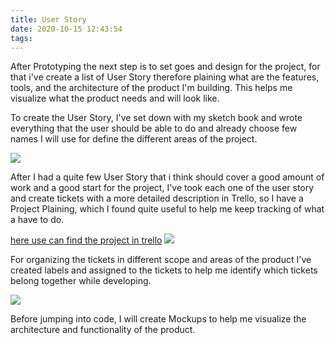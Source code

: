 ```yaml
---
title: User Story
date: 2020-10-15 12:43:54
tags:
---
```


After Prototyping the next step is to set goes and design for the project, for that i've create a list of User Story therefore plaining what are the features, tools, and the architecture of the product I'm building. This helps me visualize what the product needs and will look like.

To create the User Story, I've set down with my sketch book and wrote everything that the user should be able to do and already choose few names I will use for define the different areas of the project.

![](/images/user_story.jpg)

After I had a quite few User Story that i think should cover a good amount of work and a good start for the project, I've took each one of the user story and create tickets with a more detailed description in Trello, so I have a Project Plaining, which I found quite useful to help me keep tracking of what a have to do.

[here use can find the project in trello](https://trello.com/b/SFGCCv1f/dialogue-writer)
![](/images/project_plaining_trello.png)

For organizing the tickets in different scope and areas of the product I've created labels and assigned to the tickets to help me identify which tickets belong together while developing.

![](/images/pp_label.png)

Before jumping into code, I will create Mockups to help me visualize the architecture and functionality of the product.
